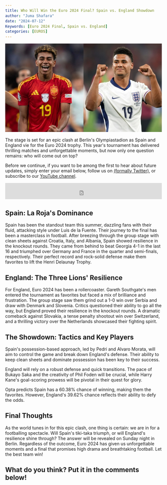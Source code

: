 ```yaml
---
title: Who Will Win the Euro 2024 Final? Spain vs. England Showdown
author: "Juma Shafara"
date: "2024-07-12"
Keywords: [Euro 2024 Final, Spain vs. England]
categories: [EUROS]
---
```


![Yamal and Watkins for Spain and England respectively](./thumbnail.webp)

The stage is set for an epic clash at Berlin's Olympiastadion as Spain and England vie for the Euro 2024 trophy. This year's tournament has delivered thrilling matches and unforgettable moments, but now only one question remains: who will come out on top?

<p class=pb-1>
Before we continue, if you want to be among the first to hear about future updates, simply enter your email below, follow us on <a href="https://x.com/dataideaorg"><i class="bi bi-twitter-x"></i>
 (formally Twitter)</a>, or subscribe to our <a href="https://www.youtube.com/@dataideaorg"><i class="bi bi-youtube"></i> YouTube channel</a>.
</p>
<iframe src="https://embeds.beehiiv.com/5fc7c425-9c7e-4e08-a514-ad6c22beee74?slim=true" data-test-id="beehiiv-embed" height="52" frameborder="0" scrolling="no" style="margin: 0; border-radius: 0px !important; background-color: transparent; width: 100%;" ></iframe>

## Spain: La Roja's Dominance

Spain has been the standout team this summer, dazzling fans with their fluid, attacking style under Luis de la Fuente. Their journey to the final has been a masterclass in football. After breezing through the group stage with clean sheets against Croatia, Italy, and Albania, Spain showed resilience in the knockout rounds. They came from behind to beat Georgia 4-1 in the last 16 and triumphed over Germany and France in the quarter and semi-finals, respectively. Their perfect record and rock-solid defense make them favorites to lift the Henri Delaunay Trophy.

## England: The Three Lions' Resilience

For England, Euro 2024 has been a rollercoaster. Gareth Southgate's men entered the tournament as favorites but faced a mix of brilliance and frustration. The group stage saw them grind out a 1-0 win over Serbia and draw with Denmark and Slovenia. Critics questioned their ability to go all the way, but England proved their resilience in the knockout rounds. A dramatic comeback against Slovakia, a tense penalty shootout win over Switzerland, and a thrilling victory over the Netherlands showcased their fighting spirit.

## The Showdown: Tactics and Key Players

Spain's possession-based approach, led by Pedri and Alvaro Morata, will aim to control the game and break down England's defense. Their ability to keep clean sheets and dominate possession has been key to their success.

England will rely on a robust defense and quick transitions. The pace of Bukayo Saka and the creativity of Phil Foden will be crucial, while Harry Kane's goal-scoring prowess will be pivotal in their quest for glory.

Opta predicts Spain has a 60.38% chance of winning, making them the favorites. However, England's 39.62% chance reflects their ability to defy the odds.

## Final Thoughts

As the world tunes in for this epic clash, one thing is certain: we are in for a footballing spectacle. Will Spain's tiki-taka triumph, or will England's resilience shine through? The answer will be revealed on Sunday night in Berlin. Regardless of the outcome, Euro 2024 has given us unforgettable moments and a final that promises high drama and breathtaking football. Let the best team win!

## What do you think? Put it in the comments below!

<script src="https://utteranc.es/client.js"
        repo="dataideaorg/dataidea-blog"
        issue-term="pathname"
        theme="github-light"
        crossorigin="anonymous"
        async>
</script>
